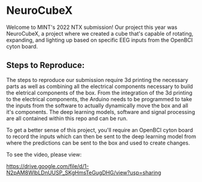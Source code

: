 # NeuroCubeX

Welcome to MINT's 2022 NTX submission! Our project this year was NeuroCubeX, a project where we created a cube that's capable of rotating, expanding, and lighting up based on specific EEG inputs from the OpenBCI cyton board. 

## Steps to Reproduce:
The steps to reproduce our submission require 3d printing the necessary parts as well as combining all the electrical components necessary to build the eletrical components of the box. From the integration of the 3d printing to the electrical components, the Arduino needs to be programmed to take the inputs from the software to actually dynamically move the box and all it's components. The deep learning models, software and signal processing are all contained within this repo and can be run. 

To get a better sense of this project, you'll require an OpenBCI cyton board to record the inputs which can then be sent to the deep learning model from where the predictions can be sent to the box and used to create changes. 


To see the video, please view:

https://drive.google.com/file/d/1-N2pAM8WlbLDnUUSP_SKgHmsTeGugDHG/view?usp=sharing

